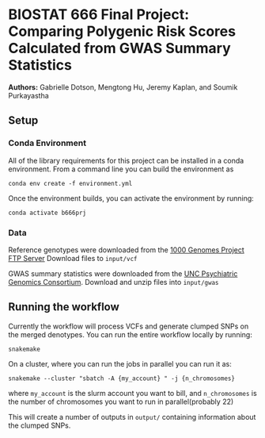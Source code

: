 # BIOSTAT 666 Final Project: Comparing Polygenic Risk Scores Calculated from GWAS Summary Statistics

**Authors:** Gabrielle Dotson, Mengtong Hu, Jeremy Kaplan, and Soumik Purkayastha

## Setup

### Conda Environment
All of the library requirements for this project can be installed in a conda environment. From a command line you can build the environment as
    
    conda env create -f environment.yml

Once the environment builds, you can activate the environment by running:

    conda activate b666prj

### Data
Reference genotypes were downloaded from the [1000 Genomes Project FTP Server](ftp://ftp.1000genomes.ebi.ac.uk/vol1/ftp/release/20130502/) 
Download files to `input/vcf`

GWAS summary statistics were downloaded from the [UNC Psychiatric Genomics Consortium](https://www.med.unc.edu/pgc/). Download and unzip files into `input/gwas`

## Running the workflow
Currently the workflow will process VCFs and generate clumped SNPs on the merged denotypes. You can run the entire workflow locally by running:

    snakemake

On a cluster, where you can run the jobs in parallel you can run it as:

    snakemake --cluster "sbatch -A {my_account} " -j {n_chromosomes}
where `my_account` is the slurm account you want to bill, and `n_chromosomes` is the number of chromosomes you want to run in parallel(probably 22)

This will create a number of outputs in `output/` containing information about the clumped SNPs.